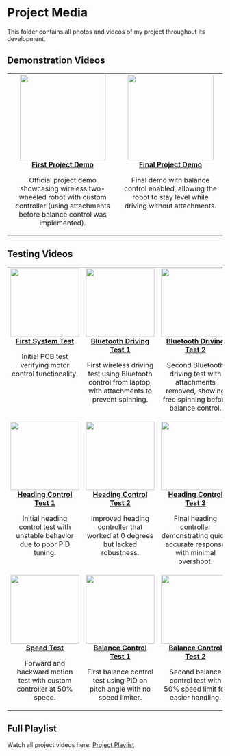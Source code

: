 # Project Media

This folder contains all photos and videos of my project throughout its development.

## Demonstration Videos
<table>
  <tr>
    <td align="center" valign="top">
      <a href="https://youtube.com/shorts/c_1nM_AD648">
        <img src="https://img.youtube.com/vi/c_1nM_AD648/0.jpg" width="200"><br>
        <strong>First Project Demo</strong>
      </a>
      <p>Official project demo showcasing wireless two-wheeled robot with custom controller (using attachments before balance control was implemented).</p>
    </td>
    <td align="center" valign="top">
      <a href="https://youtube.com/shorts/LBDbpKdLq8A">
        <img src="https://img.youtube.com/vi/LBDbpKdLq8A/0.jpg" width="200"><br>
        <strong>Final Project Demo</strong>
      </a>
      <p>Final demo with balance control enabled, allowing the robot to stay level while driving without attachments.</p>
    </td>
  </tr>
</table>

## Testing Videos
<table>
  <tr>
    <td align="center" valign="top">
      <a href="https://youtube.com/shorts/n4RnW4XA5BE">
        <img src="https://img.youtube.com/vi/n4RnW4XA5BE/0.jpg" width="160"><br>
        <strong>First System Test</strong>
      </a>
      <p>Initial PCB test verifying motor control functionality.</p>
    </td>
    <td align="center" valign="top">
      <a href="https://youtube.com/shorts/uIjkk4RzHAo">
        <img src="https://img.youtube.com/vi/uIjkk4RzHAo/0.jpg" width="160"><br>
        <strong>Bluetooth Driving Test 1</strong>
      </a>
      <p>First wireless driving test using Bluetooth control from laptop, with attachments to prevent spinning.</p>
    </td>
    <td align="center" valign="top">
      <a href="https://youtube.com/shorts/yojhLrzBfxM">
        <img src="https://img.youtube.com/vi/yojhLrzBfxM/0.jpg" width="160"><br>
        <strong>Bluetooth Driving Test 2</strong>
      </a>
      <p>Second Bluetooth driving test with attachments removed, showing free spinning before balance control.</p>
    </td>
    <td align="center" valign="top">
      <a href="https://youtube.com/shorts/kFbRjYCwOs8">
        <img src="https://img.youtube.com/vi/kFbRjYCwOs8/0.jpg" width="160"><br>
        <strong>IMU Display Test</strong>
      </a>
      <p>First IMU test demonstrating real-time heading angle updates.</p>
    </td>
  </tr>
  <tr>
    <td align="center" valign="top">
      <a href="https://youtube.com/shorts/kPtjlTdcE0k">
        <img src="https://img.youtube.com/vi/kPtjlTdcE0k/0.jpg" width="160"><br>
        <strong>Heading Control Test 1</strong>
      </a>
      <p>Initial heading control test with unstable behavior due to poor PID tuning.</p>
    </td>
    <td align="center" valign="top">
      <a href="https://youtube.com/shorts/aGWxtnayLmA">
        <img src="https://img.youtube.com/vi/aGWxtnayLmA/0.jpg" width="160"><br>
        <strong>Heading Control Test 2</strong>
      </a>
      <p>Improved heading controller that worked at 0 degrees but lacked robustness.</p>
    </td>
    <td align="center" valign="top">
      <a href="https://youtube.com/shorts/tQbPDnsnWS4">
        <img src="https://img.youtube.com/vi/tQbPDnsnWS4/0.jpg" width="160"><br>
        <strong>Heading Control Test 3</strong>
      </a>
      <p>Final heading controller demonstrating quick, accurate response with minimal overshoot.</p>
    </td>
    <td align="center" valign="top">
      <a href="https://youtube.com/shorts/Og49P6c5zbM">
        <img src="https://img.youtube.com/vi/Og49P6c5zbM/0.jpg" width="160"><br>
        <strong>Controller Integration Test</strong>
      </a>
      <p>First test connecting to lab partner's custom controller for remote operation.</p>
    </td>
  </tr>
  <tr>
    <td align="center" valign="top">
      <a href="https://youtube.com/shorts/0uNJvMxnFvQ">
        <img src="https://img.youtube.com/vi/0uNJvMxnFvQ/0.jpg" width="160"><br>
        <strong>Speed Test</strong>
      </a>
      <p>Forward and backward motion test with custom controller at 50% speed.</p>
    </td>
    <td align="center" valign="top">
      <a href="https://youtube.com/shorts/kXgYKft2zP0">
        <img src="https://img.youtube.com/vi/kXgYKft2zP0/0.jpg" width="160"><br>
        <strong>Balance Control Test 1</strong>
      </a>
      <p>First balance control test using PID on pitch angle with no speed limiter.</p>
    </td>
    <td align="center" valign="top">
      <a href="https://youtube.com/shorts/U_N1_kcBDy4">
        <img src="https://img.youtube.com/vi/U_N1_kcBDy4/0.jpg" width="160"><br>
        <strong>Balance Control Test 2</strong>
      </a>
      <p>Second balance control test with 50% speed limit for easier handling.</p>
    </td>
  </tr>
</table>

## Full Playlist
Watch all project videos here: [Project Playlist](https://www.youtube.com/playlist?list=PLDFOiaVsUKKqYprYMNDaC-OZPWteVwOPU)
